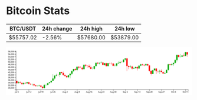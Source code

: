 # Bitcoin Stats

BTC/USDT|24h change|24h high|24h low|
|---|---|---|---|
|$55757.02|-2.56%|$57680.00|$53879.00|

<img src="./chart.svg">
